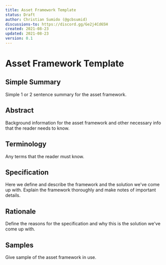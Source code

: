 ```yaml
---
title: Asset Framework Template
status: Draft
author: Christian Sumido (@gcbsumid)
discussions-to: https://discord.gg/Ge2j4Cd65H
created: 2021-08-23
updated: 2021-08-23
version: 0.1
---
```


# Asset Framework Template

## Simple Summary

Simple 1 or 2 sentence summary for the asset framework.

## Abstract

Background information for the asset framework and other necessary info that the reader needs to know.

## Terminology 

Any terms that the reader must know.

## Specification 

Here we define and describe the framework and the solution we've come up with. Explain the framework thoroughly and make notes of important details.

## Rationale

Define the reasons for the specification and why this is the solution we've come up with.

## Samples

Give sample of the asset framework in use.
